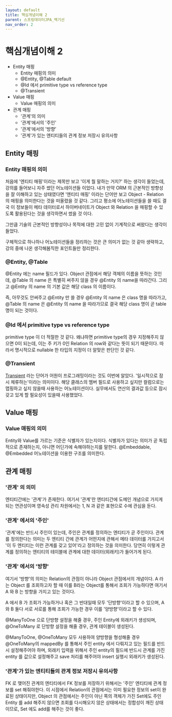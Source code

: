 ```yaml
---
layout: default
title: 핵심개념이해 2
parent: 스프링데이터JPA_백기선
nav_order: 2
---
```


# 핵심개념이해 2

- Entity 매핑
  - Entity 매핑의 의미
  - @Entity, @Table default
  - @Id 에서 primitive type vs reference type
  - @Transient
- Value 매핑
  - Value 매핑의 의미
- 관계 매핑
  - '관계'의 의미
  - '관계'에서의 '주인'
  - '관계'에서의 '방향'
  - '관계'가 있는 엔티티들의 관계 정보 저장시 유의사항 


## Entity 매핑

### Entity 매핑의 의미
처음에 '엔티티 매핑'이라는 제목만 보고 '이게 뭘 말하는 거지?' 하는 생각이 들었는데, 강의를 들어보니 자주 썼던 어노테이션들 이었다.
내가 만약 ORM 의 근본적인 방향성을 잘 이해하고 있는 상태였다면 '엔티티 매핑' 이라는 단어만 보고 Object - Relation 의 매핑을 의미한다는 것을
떠올렸을 것 같다. 그리고 평소에 어노테이션들을 쓸 때도 결국 이 정보들이 메타 데이터로서 하이버네이트가 Object 와 Relation 을 매핑할 수 있도록 활용된다는
것을 생각하면서 썼을 것 이다.

그만큼 기술의 근본적인 방향성이나 목적에 대한 고민 없이 기계적으로 써왔다는 생각이 들었다.

구체적으로 하나하나 어노테이션들을 정리하는 것은 큰 의미가 없는 것 같아 생략하고, 강의 중에 나온 생각해봄직한 포인트들만 정리한다.

### @Entity, @Table
@Entity 에는 name 필드가 있다. Object 관점에서 해당 객체의 이름을 뜻하는 것인데, @Table 의 name 은 특별히 써주지 않을 경우 @Entity 의 name을 따라간다.
그리고 @Entity 의 name 의 기본 값은 해당 class 의 이름이다.

즉, 아무것도 안써주고 @Entity 만 쓸 경우 @Entity 의 name 은 class 명을 따라가고, @Table 의 name 은 @Entity 의 name 을 따라가므로
결국 해당 class 명이 곧 table 명이 되는 것이다.

### @Id 에서 primitive type vs reference type
primitive type 이 더 적절한 것 같다. 왜냐하면 primitive type의 경우 지정해주지 않으면 0이 되는데, 이는 주 키가 0인 Relation 의 row와 같다는 뜻이 되기 때문이다.
따라서 명시적으로 nullable 한 타입의 지정이 더 알맞은 판단인 것 같다.

### @Transient
[Transient] 라는 단어가 어원이 프로그래밍이라는 것도 이번에 알았다. '일시적으로 잠시 체류하는'이라는 의미이다.
해당 클래스의 멤버 필드로 사용하고 싶지만 컬럼으로는 맵핑하고 싶지 않을때 사용하는 어노테이션이다.
실무에서도 연산의 결과값 등으로 잠시 갖고 있게 할 필요성이 있을때 사용했었다.

## Value 매핑

### Value 매핑의 의미
Entity와 Value를 가르는 기준은 식별자가 있는지이다. 식별자가 있다는 의미가 곧 독립적으로 존재하는지, 아니면 어딘가에 속해야하는지를 말한다.
@Embeddable, @Embedded 어노테이션을 이용한 구조를 의미한다.

## 관계 매핑

### '관계' 의 의미
엔티티간에는 '관계'가 존재한다. 여기서 '관계'란 엔티티간에 도메인 개념으로 가지게 되는 연관성이며 영속성 관리 차원에서는 1, N 과 같은 표현으로 수에 관심을 둔다.

### '관계' 에서의 '주인'
'관계'에는 반드시 주인이 있는데, 주인은 관계를 정의하는 엔티티가 곧 주인이다. 관계를 정의한다는 의미는 두 엔티티 간에 관계가 어떤지에 관해서
메타 데이터를 가지고서 '이 두 엔티티는 이런 관계를 갖고 있어'라고 정의하는 것을 의미한다. 당연히 이렇게 관계를 정의하는 엔티티의 테이블에
관계에 대한 데이터(외래키)가 들어가게 된다.

### '관계' 에서의 '방향'
여기서 '방향'의 의미는 Relation의 관점이 아니라 Object 관점에서의 개념이다. A 라는 Object 를 조회하고자 할 때 이를 B라는 Object를 통해서 조회가 가능하다면
여기서 A 와 B 는 방향을 가지고 있는 것이다.

A 에서 B 가 조회가 가능하거나 혹은 그 반대일때 모두 '단방향'이라고 할 수 있으며,
A 와 B 둘다 서로 서로를 통해 조회가 가능한 경우 이를 '양방향'이라고 할 수 있다.

@ManyToOne 으로 단방향 설정을 해줄 경우, 주인 Entity에 외래키가 생성되며,
@OneToMany 로 단방향 설정을 해줄 경우, 관계 테이블이 생성된다.

@ManyToOne, @OneToMany 모두 사용하여 양방향을 형성해줄 경우 @OneToMany의 mappedBy 를 통해서
주인 entity 에서 다뤄지고 있는 필드를 반드시 설정해주어야 하며, 외래키 입력을 위해서 주인 entity의 필드에 반드시 관계를 가진 entity 를 값으로 설정해주고 save 처리를 해주어야
insert 실행시 외래키가 생성된다.

### '관계'가 있는 엔티티들의 관계 정보 저장시 유의사항
FK 로 맺어진 관계의 엔티티에서 FK 정보를 저장하기 위해서는 '주인' 엔티티에 관계 정보를 set 해줘야한다.
이 시점에서 Relation의 관점에서는 이미 필요한 정보의 set이 완료된 상태이지만, Object 의 관점에서는 주인이 아닌 쪽의 
객체가 가진 Set에도 주인 Entity 를 add 해주지 않으면 조회를 다시해오지 않은 상태에서는 정합성이 깨진 상태이므로, Set 에도 add를 해주는 것이 좋다.

[Transient]: https://en.wikipedia.org/wiki/Transient_(computer_programming)